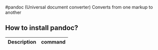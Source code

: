 #pandoc (Universal document converter)
 Converts from one  markup to another


## How to install pandoc?

Description | command
-------------|-------------
